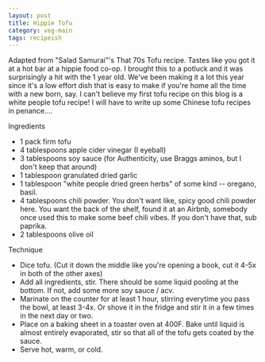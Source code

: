 ```yaml
---
layout: post
title: Hippie Tofu
category: veg-main
tags: recipeish
---
```


Adapted from "Salad Samurai"'s That 70s Tofu recipe. Tastes like you got it at a hot bar at a hippie food co-op. I brought this to a potluck and it was surprisingly a hit with the 1 year old. We've been making it a lot this year since it's a low effort dish that is easy to make if you're home all the time with a new born, say. I can't believe my first tofu recipe on this blog is a white people tofu recipe! I will have to write up some Chinese tofu recipes in penance....

Ingredients
* 1 pack firm tofu
* 4 tablespoons apple cider vinegar (I eyeball)
* 3 tablespoons soy sauce (for Authenticity, use Braggs aminos, but I don't keep that around)
* 1 tablespoon granulated dried garlic
* 1 tablespoon "white people dried green herbs" of some kind -- oregano, basil.
* 4 tablespoons chili powder. You don't want like, spicy good chili powder here. You want the back of the shelf, found it at an Airbnb, somebody once used this to make some beef chili vibes. If you don't have that, sub paprika.
* 2 tablespoons olive oil

Technique
* Dice tofu. (Cut it down the middle like you're opening a book, cut it 4-5x in both of the other axes)
* Add all ingredients, stir. There should be some liquid pooling at the bottom. If not, add some more soy sauce / acv. 
* Marinate on the counter for at least 1 hour, stirring everytime you pass the bowl, at least 3-4x. Or shove it in the fridge and stir it in a few times in the next day or two.
* Place on a baking sheet in a toaster oven at 400F. Bake until liquid is almost entirely evaporated, stir so that all of the tofu gets coated by the sauce.
* Serve hot, warm, or cold. 
